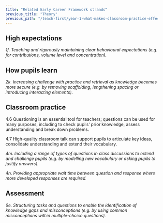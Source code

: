 ```yaml
---
title: "Related Early Career Framework strands"
previous_title: "Theory"
previous_path: "/teach-first/year-1-what-makes-classroom-practice-effective/spring-week-5-ect-theory"
---
```


## High expectations

_1f. Teaching and rigorously maintaining clear behavioural expectations (e.g. for contributions, volume level and concentration)._

## How pupils learn

_2k. Increasing challenge with practice and retrieval as knowledge becomes more secure (e.g. by removing scaffolding, lengthening spacing or introducing interacting elements)._

## Classroom practice

4.6 Questioning is an essential tool for teachers; questions can be used for many purposes, including to check pupils' prior knowledge, assess understanding and break down problems.

4.7 High-quality classroom talk can support pupils to articulate key ideas, consolidate understanding and extend their vocabulary.

_4m. Including a range of types of questions in class discussions to extend and challenge pupils (e.g. by modelling new vocabulary or asking pupils to justify answers)._

_4n. Providing appropriate wait time between question and response where more developed responses are required._

## Assessment

_6e. Structuring tasks and questions to enable the identification of knowledge gaps and misconceptions (e.g. by using common misconceptions within multiple-choice questions)._
